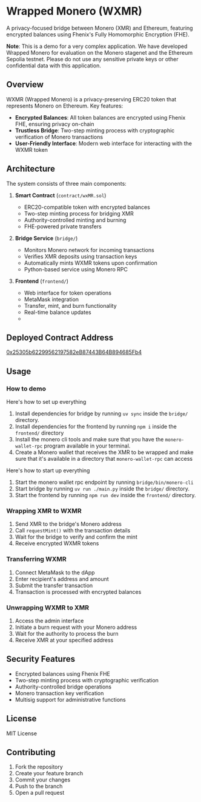 # Wrapped Monero (WXMR)

A privacy-focused bridge between Monero (XMR) and Ethereum, featuring encrypted balances using Fhenix's Fully Homomorphic Encryption (FHE).

**Note**: This is a demo for a very complex application. We have developed
Wrapped Monero
for evaluation on the Monero stagenet and the Ethereum Sepolia testnet. Please
do not use any sensitive private keys or other confidential data with this
application.

## Overview

WXMR (Wrapped Monero) is a privacy-preserving ERC20 token that represents Monero on Ethereum. Key features:

- **Encrypted Balances**: All token balances are encrypted using Fhenix FHE, ensuring privacy on-chain
- **Trustless Bridge**: Two-step minting process with cryptographic verification of Monero transactions
- **User-Friendly Interface**: Modern web interface for interacting with the WXMR token

## Architecture

The system consists of three main components:

1. **Smart Contract** (`contract/wxMR.sol`)
   - ERC20-compatible token with encrypted balances
   - Two-step minting process for bridging XMR
   - Authority-controlled minting and burning
   - FHE-powered private transfers

2. **Bridge Service** (`bridge/`)
   - Monitors Monero network for incoming transactions
   - Verifies XMR deposits using transaction keys
   - Automatically mints WXMR tokens upon confirmation
   - Python-based service using Monero RPC

3. **Frontend** (`frontend/`)
   - Web interface for token operations
   - MetaMask integration
   - Transfer, mint, and burn functionality
   - Real-time balance updates
   -
 ## Deployed Contract Address
[0x25305b62299562197582eB87443B64B894685Fb4](https://sepolia.etherscan.io/address/0x25305b62299562197582eB87443B64B894685Fb4)

## Usage

### How to demo

Here's how to set up everything

1. Install dependencies for bridge  by running `uv sync` inside
   the `bridge/` directory.
2. Install dependencies for the frontend by running `npm i` inside
   the `frontend/` directory
3. Install the monero cli tools and make sure that you have the
   `monero-wallet-rpc` program available in your terminal.
4. Create a Monero wallet that receives the XMR to be wrapped and make sure
   that it's available in a directory that `monero-wallet-rpc` can access

Here's how to start up everything

1. Start the monero wallet rpc endpoint by running `bridge/bin/monero-cli`
1. Start bridge by running `uv run ./main.py` inside the `bridge/` directory.
2. Start the frontend by running `npm run dev` inside the `frontend/`
   directory.



### Wrapping XMR to WXMR

1. Send XMR to the bridge's Monero address
2. Call `requestMint()` with the transaction details
3. Wait for the bridge to verify and confirm the mint
4. Receive encrypted WXMR tokens

### Transferring WXMR

1. Connect MetaMask to the dApp
2. Enter recipient's address and amount
3. Submit the transfer transaction
4. Transaction is processed with encrypted balances

### Unwrapping WXMR to XMR

1. Access the admin interface
2. Initiate a burn request with your Monero address
3. Wait for the authority to process the burn
4. Receive XMR at your specified address

## Security Features

- Encrypted balances using Fhenix FHE
- Two-step minting process with cryptographic verification
- Authority-controlled bridge operations
- Monero transaction key verification
- Multisig support for administrative functions


## License

MIT License

## Contributing

1. Fork the repository
2. Create your feature branch
3. Commit your changes
4. Push to the branch
5. Open a pull request
